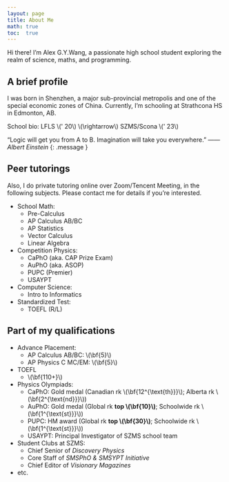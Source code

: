 ```yaml
---
layout: page
title: About Me
math: true
toc:  true
---
```


Hi there! I’m Alex G.Y.Wang, a passionate high school student exploring the realm of science, maths, and programming.

## A brief profile

I was born in Shenzhen, a major sub-provincial metropolis and one of the special economic zones of China. Currently, I’m schooling at Strathcona HS in Edmonton, AB.

School bio: LFLS \\\(\' 20\\\) \\\(\rightarrow\\\) SZMS/Scona \\\(\' 23\\\)

“Logic will get you from A to B. Imagination will take you everywhere.” <cite>  —— Albert Einstein </cite>
{: .message }

## Peer tutorings

Also, I do private tutoring online over Zoom/Tencent Meeting, in the following subjects. Please contact me for details if you’re interested.

- School Math:
  - Pre-Calculus
  - AP Calculus AB/BC
  - AP Statistics
  - Vector Calculus
  - Linear Algebra
- Competition Physics:
  - CaPhO (aka. CAP Prize Exam)
  - AuPhO (aka. ASOP)
  - PUPC (Premier)
  - USAYPT
- Computer Science:
  - Intro to Informatics
- Standardized Test:
  - TOEFL (R/L)

## Part of my qualifications
- Advance Placement:
  - AP Calculus AB/BC: \\\(\bf{5}\\\)
  - AP Physics C MC/EM: \\\(\bf{5}\\\)
- TOEFL
  - \\\(\bf{110+}\\\)
- Physics Olympiads:
  - CaPhO: Gold medal (Canadian rk \\\(\bf{12^{\text{th}}}\\\); Alberta rk \\\(\bf{2^{\text{nd}}}\\\))
  - AuPhO: Gold medal (Global rk **top \\\(\bf{10}\\\)**; Schoolwide rk \\\(\bf{1^{\text{st}}}\\\))
  - PUPC: HM award (Global rk **top \\\(\bf{30}\\\)**; Schoolwide rk \\\(\bf{1^{\text{st}}}\\\))
  - USAYPT: Principal Investigator of SZMS school team
- Student Clubs at SZMS: 
  - Chief Senior of *Discovery Physics*
  - Core Staff of *SMSPhO & SMSYPT Initiative*
  - Chief Editor of *Visionary Magazines*
- etc.
